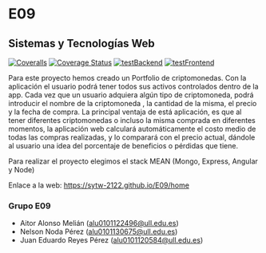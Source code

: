 # E09

## Sistemas y Tecnologías Web

[![Coveralls](https://github.com/SyTW-2122/E09/actions/workflows/coveralls.yml/badge.svg)](https://github.com/SyTW-2122/E09/actions/workflows/coveralls.yml)
[![Coverage Status](https://coveralls.io/repos/github/SyTW-2122/E09/badge.svg)](https://coveralls.io/github/SyTW-2122/E09)
[![testBackend](https://github.com/SyTW-2122/E09/actions/workflows/testBackend.yml/badge.svg)](https://github.com/SyTW-2122/E09/actions/workflows/testBackend.yml)
[![testFrontend](https://github.com/SyTW-2122/E09/actions/workflows/testFrontend.yml/badge.svg)](https://github.com/SyTW-2122/E09/actions/workflows/testFrontend.yml)

Para este proyecto hemos creado un Portfolio de criptomonedas. Con la aplicación el usuario podrá tener todos sus activos controlados dentro de la app.
Cada vez que un usuario adquiera algún tipo de criptomoneda, podrá introducir el nombre de la criptomoneda , la cantidad de la misma, el precio y  la fecha de compra. La principal ventaja de está aplicación, es que al tener diferentes criptomonedas o incluso la misma comprada en diferentes momentos, la aplicación web calculará automáticamente el costo medio de todas las compras realizadas, y lo  comparará con el precio actual, dándole al usuario una idea del porcentaje de beneficios o pérdidas que tiene.

Para realizar el proyecto elegimos el stack MEAN (Mongo, Express, Angular y Node)

Enlace a la web: https://sytw-2122.github.io/E09/home


### Grupo E09
- Aitor Alonso Melián (alu0101122496@ull.edu.es)
- Nelson Noda Pérez (alu0101130675@ull.edu.es)
- Juan Eduardo Reyes Pérez (alu0101120584@ull.edu.es)

